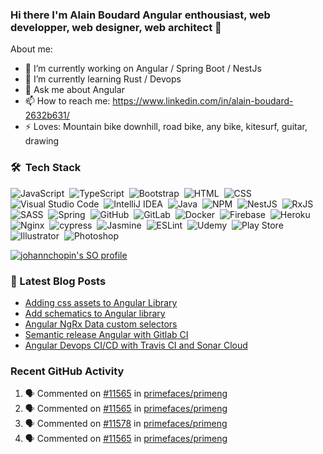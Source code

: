 ### Hi there I'm Alain Boudard Angular enthousiast, web developper, web designer, web architect 👋

About me:

- 🔭 I’m currently working on Angular / Spring Boot / NestJs
- 🌱 I’m currently learning Rust / Devops
- 💬 Ask me about Angular
- 📫 How to reach me: https://www.linkedin.com/in/alain-boudard-2632b631/
- ⚡ Loves: Mountain bike downhill, road bike, any bike, kitesurf, guitar, drawing

### 🛠 &nbsp;Tech Stack

![JavaScript](https://img.shields.io/badge/-JavaScript-%23EEEEEE?style=flat&logo=javascript)&nbsp;
![TypeScript](https://img.shields.io/badge/typescript-%23EEEEEE.svg?style=flat&logo=typescript&logoColor=007ACC)&nbsp;
![Bootstrap](https://img.shields.io/badge/-Bootstrap-%23EEEEEE?style=flat&logo=bootstrap&logoColor=563D7C)&nbsp;
![HTML](https://img.shields.io/badge/-HTML-%23EEEEEE?style=flat&logo=HTML5)&nbsp;
![CSS](https://img.shields.io/badge/-CSS-%23EEEEEE?style=flat&logo=CSS3&logoColor=1572B6)&nbsp;
![Visual Studio Code](https://img.shields.io/badge/-Visual%20Studio%20Code-%23EEEEEE?style=flat&logo=visual-studio-code&logoColor=007ACC)&nbsp;
![IntelliJ IDEA](https://img.shields.io/badge/IntelliJIDEA-%23EEEEEE.svg?style=flat&logo=intellij-idea&logoColor=000000)&nbsp;
![Java](https://img.shields.io/badge/java-%23EEEEEE.svg?style=flat&logo=java&logoColor=ed8b00)&nbsp;
![NPM](https://img.shields.io/badge/NPM-%23EEEEEE.svg?style=flat&logo=npm&logoColor=white)&nbsp;
![NestJS](https://img.shields.io/badge/nestjs-%23EEEEEE.svg?style=flat&logo=nestjs&logoColor=E0234E)&nbsp;
![RxJS](https://img.shields.io/badge/rxjs-%23EEEEEE.svg?style=flat&logo=reactivex&logoColor=B7178C)&nbsp;
![SASS](https://img.shields.io/badge/SASS-%23EEEEEE.svg?style=flat&logo=SASS&logoColor=hotpink)&nbsp;
![Spring](https://img.shields.io/badge/spring-%23EEEEEE.svg?style=flat&logo=spring&logoColor=6DB33F)&nbsp;
![GitHub](https://img.shields.io/badge/github-%23EEEEEE.svg?style=flat&logo=github&logoColor=000000)&nbsp;
![GitLab](https://img.shields.io/badge/gitlab-%23EEEEEE.svg?style=flat&logo=gitlab&logoColor=white)&nbsp;
![Docker](https://img.shields.io/badge/docker-%23EEEEEE.svg?style=flat&logo=docker&logoColor=0db7ed)&nbsp;
![Firebase](https://img.shields.io/badge/firebase-%23EEEEEE.svg?style=flat&logo=firebase)&nbsp;
![Heroku](https://img.shields.io/badge/heroku-%23EEEEEE.svg?style=flat&logo=heroku&logoColor=430098)&nbsp;
![Nginx](https://img.shields.io/badge/nginx-%23EEEEEE.svg?style=flat&logo=nginx&logoColor=009639)&nbsp;
![cypress](https://img.shields.io/badge/-cypress-%23EEEEEE?style=flat&logo=cypress&logoColor=058a5e)&nbsp;
![Jasmine](https://img.shields.io/badge/-Jasmine-%23EEEEEE?style=flat&logo=Jasmine&logoColor=8A4182)&nbsp;
![ESLint](https://img.shields.io/badge/ESLint-%23EEEEEE?style=flat&logo=eslint&logoColor=4B3263)&nbsp;
![Udemy](https://img.shields.io/badge/Udemy-%23EEEEEE?style=flat&logo=Udemy&logoColor=A435F0)&nbsp;
![Play Store](https://img.shields.io/badge/Google_Play-%23EEEEEE?style=flat&logo=google-play&logoColor=39bfeb)&nbsp;
![Illustrator](https://img.shields.io/badge/adobeillustrator-%23EEEEEE.svg?style=flat&logo=adobeillustrator&logoColor=FF9A00)&nbsp;
![Photoshop](https://img.shields.io/badge/adobephotoshop-%23EEEEEE.svg?style=flat&logo=adobephotoshop&logoColor=31A8FF)&nbsp;

[![johannchopin's SO profile](https://stackoverflow-readme-profile.johannchopin.fr/profile/1903940)](https://github.com/johannchopin/stackoverflow-readme-profile)

### 📕 Latest Blog Posts

<!-- BLOG-POST-LIST:START -->
- [Adding css assets to Angular Library](https://coco-boudard.medium.com/adding-css-assets-to-angular-library-c22fd3a47c5d?source=rss-8b3c3c9ad7a2------2)
- [Add schematics to Angular library](https://coco-boudard.medium.com/add-schematics-to-angular-library-bd5987328d7b?source=rss-8b3c3c9ad7a2------2)
- [Angular NgRx Data custom selectors](https://medium.com/codex/angular-ngrx-data-custom-selectors-664f04f1637d?source=rss-8b3c3c9ad7a2------2)
- [Semantic release Angular with Gitlab CI](https://medium.com/codex/semantic-release-angular-with-gitlab-ci-ba961c7fe3e?source=rss-8b3c3c9ad7a2------2)
- [Angular Devops CI/CD with Travis CI and Sonar Cloud](https://coco-boudard.medium.com/angular-devops-ci-cd-with-travis-ci-and-sonar-cloud-42617366026d?source=rss-8b3c3c9ad7a2------2)
<!-- BLOG-POST-LIST:END -->

### Recent GitHub Activity

<!--START_SECTION:activity-->
1. 🗣 Commented on [#11565](https://github.com/primefaces/primeng/issues/11565) in [primefaces/primeng](https://github.com/primefaces/primeng)
2. 🗣 Commented on [#11565](https://github.com/primefaces/primeng/issues/11565) in [primefaces/primeng](https://github.com/primefaces/primeng)
3. 🗣 Commented on [#11578](https://github.com/primefaces/primeng/issues/11578) in [primefaces/primeng](https://github.com/primefaces/primeng)
4. 🗣 Commented on [#11565](https://github.com/primefaces/primeng/issues/11565) in [primefaces/primeng](https://github.com/primefaces/primeng)
<!--END_SECTION:activity-->
